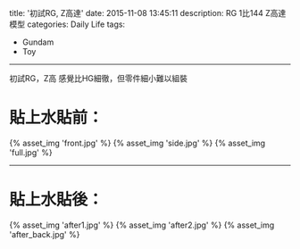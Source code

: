 title: '初試RG, Z高達'
date: 2015-11-08 13:45:11
description: RG 1比144 Z高達模型
categories: Daily Life
tags:
- Gundam
- Toy
---

初試RG，Z高
感覺比HG細徹，但零件細小難以組裝

# 貼上水貼前：

{% asset_img 'front.jpg' %}
{% asset_img 'side.jpg' %}
{% asset_img 'full.jpg' %}

-----------

# 貼上水貼後：


{% asset_img 'after1.jpg' %}
{% asset_img 'after2.jpg' %}
{% asset_img 'after_back.jpg' %}
